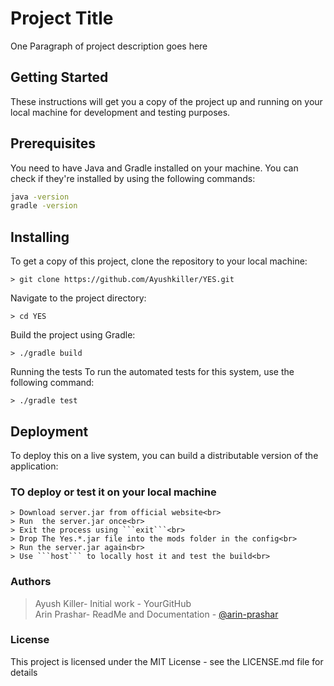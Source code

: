 # Project Title

One Paragraph of project description goes here

## Getting Started

These instructions will get you a copy of the project up and running on your local machine for development and testing purposes.

## Prerequisites

You need to have Java and Gradle installed on your machine. You can check if they're installed by using the following commands:

```sh
java -version
gradle -version
```

## Installing
To get a copy of this project, clone the repository to your local machine:
```
> git clone https://github.com/Ayushkiller/YES.git
```

Navigate to the project directory:
```
> cd YES
```

Build the project using Gradle:
```
> ./gradle build
```

Running the tests
To run the automated tests for this system, use the following command:
```
> ./gradle test
```
## Deployment
To deploy this on a live system, you can build a distributable version of the application:

### TO deploy or test it on your local machine
```
> Download server.jar from official website<br>
> Run  the server.jar once<br>
> Exit the process using ```exit```<br>
> Drop The Yes.*.jar file into the mods folder in the config<br>
> Run the server.jar again<br>
> Use ```host``` to locally host it and test the build<br> 
```
<!-- ### Contributing
Please read CONTRIBUTING.md for details on our code of conduct, and the process for submitting pull requests to us. -->

### Authors
> Ayush Killer- Initial work - YourGitHub<br>
> Arin Prashar-  ReadMe and Documentation -  [@arin-prashar](https://github.com/arin-prashar)<br> 
### License
This project is licensed under the MIT License - see the LICENSE.md file for details